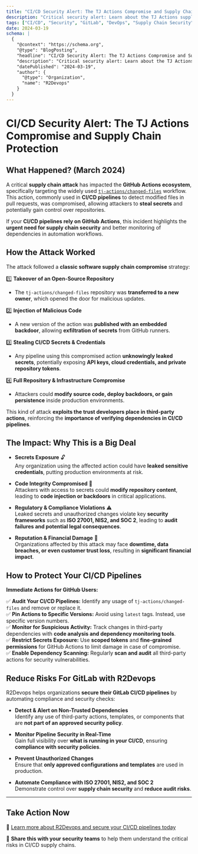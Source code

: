 ```yaml
---
title: "CI/CD Security Alert: The TJ Actions Compromise and Supply Chain Protection"
description: "Critical security alert: Learn about the TJ Actions supply chain attack and how to protect your CI/CD pipelines from similar threats."
tags: ["CI/CD", "Security", "GitLab", "DevOps", "Supply Chain Security", "TJ Actions", "GitHub Actions", "CI/CD Security"]
date: 2024-03-19
schema: |
  {
    "@context": "https://schema.org",
    "@type": "BlogPosting",
    "headline": "CI/CD Security Alert: The TJ Actions Compromise and Supply Chain Protection",
    "description": "Critical security alert: Learn about the TJ Actions supply chain attack and how to protect your CI/CD pipelines from similar threats.",
    "datePublished": "2024-03-19",
    "author": {
      "@type": "Organization",
      "name": "R2Devops"
    }
  }
---
```


# CI/CD Security Alert: The TJ Actions Compromise and Supply Chain Protection

## What Happened? (March 2024)

A critical **supply chain attack** has impacted the **GitHub Actions ecosystem**, specifically targeting the widely used [`tj-actions/changed-files`](https://github.com/tj-actions/changed-files) workflow. This action, commonly used in **CI/CD pipelines** to detect modified files in pull requests, was compromised, allowing attackers to **steal secrets** and potentially gain control over repositories.

If your **CI/CD pipelines rely on GitHub Actions**, this incident highlights the **urgent need for supply chain security** and better monitoring of dependencies in automation workflows.

## How the Attack Worked

The attack followed a **classic software supply chain compromise** strategy:

1️⃣ **Takeover of an Open-Source Repository**  
   - The `tj-actions/changed-files` repository was **transferred to a new owner**, which opened the door for malicious updates.

2️⃣ **Injection of Malicious Code**  
   - A new version of the action was **published with an embedded backdoor**, allowing **exfiltration of secrets** from GitHub runners.

3️⃣ **Stealing CI/CD Secrets & Credentials**  
   - Any pipeline using this compromised action **unknowingly leaked secrets**, potentially exposing **API keys, cloud credentials, and private repository tokens**.

4️⃣ **Full Repository & Infrastructure Compromise**  
   - Attackers could **modify source code, deploy backdoors, or gain persistence** inside production environments.

This kind of attack **exploits the trust developers place in third-party actions**, reinforcing the **importance of verifying dependencies in CI/CD pipelines**.

## The Impact: Why This is a Big Deal

- **Secrets Exposure** 🔓  
  Any organization using the affected action could have **leaked sensitive credentials**, putting production environments at risk.  

- **Code Integrity Compromised** 🛑  
  Attackers with access to secrets could **modify repository content**, leading to **code injection or backdoors** in critical applications.  

- **Regulatory & Compliance Violations** ⚠️  
  Leaked secrets and unauthorized changes violate key **security frameworks** such as **ISO 27001, NIS2, and SOC 2**, leading to **audit failures and potential legal consequences**.  

- **Reputation & Financial Damage** 💸  
  Organizations affected by this attack may face **downtime, data breaches, or even customer trust loss**, resulting in **significant financial impact**.

## How to Protect Your CI/CD Pipelines

**Immediate Actions for GitHub Users:**

✅ **Audit Your CI/CD Pipelines:** Identify any usage of `tj-actions/changed-files` and remove or replace it.  
✅ **Pin Actions to Specific Versions:** Avoid using `latest` tags. Instead, use specific version numbers.  
✅ **Monitor for Suspicious Activity:** Track changes in third-party dependencies with **code analysis and dependency monitoring tools**.  
✅ **Restrict Secrets Exposure:** Use **scoped tokens** and **fine-grained permissions** for GitHub Actions to limit damage in case of compromise.  
✅ **Enable Dependency Scanning:** Regularly **scan and audit** all third-party actions for security vulnerabilities.

## Reduce Risks For GitLab with R2Devops

R2Devops helps organizations **secure their GitLab CI/CD pipelines** by automating compliance and security checks:

- **Detect & Alert on Non-Trusted Dependencies**  
  Identify any use of third-party actions, templates, or components that are **not part of an approved security policy**.

- **Monitor Pipeline Security in Real-Time**  
  Gain full visibility over **what is running in your CI/CD**, ensuring **compliance with security policies**.

- **Prevent Unauthorized Changes**   
  Ensure that **only approved configurations and templates** are used in production.

- **Automate Compliance with ISO 27001, NIS2, and SOC 2**   
  Demonstrate control over **supply chain security** and **reduce audit risks**.

---

## Take Action Now

🔗 [Learn more about R2Devops and secure your CI/CD pipelines today](https://r2devops.io/)  

🔄 **Share this with your security teams** to help them understand the critical risks in CI/CD supply chains.

